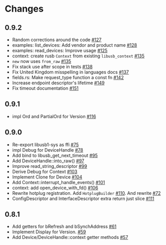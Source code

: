 # Changes

## 0.9.2
* Random corrections around the code [#127]
* examples: list_devices: Add vendor and product name [#128]
* examples: read_devices: Improve usage [#125]
* context: create rusb `Context` from existing `libusb_context` [#135]
* `new` now uses `from_raw` [#135]
* Fix stack use after scope in tests [#138]
* Fix United Kingdom misspelling in languages docs [#137]
* fields.rs: Make request_type function a const fn [#142]
* Increase endpoint descriptor's lifetime [#149]
* Fix timeout documentation [#151]

[#127]: https://github.com/a1ien/rusb/pull/127
[#128]: https://github.com/a1ien/rusb/pull/128
[#125]: https://github.com/a1ien/rusb/pull/125
[#135]: https://github.com/a1ien/rusb/pull/135
[#138]: https://github.com/a1ien/rusb/pull/135
[#137]: https://github.com/a1ien/rusb/pull/137
[#142]: https://github.com/a1ien/rusb/pull/142
[#149]: https://github.com/a1ien/rusb/pull/149
[#151]: https://github.com/a1ien/rusb/pull/151

## 0.9.1
* impl Ord and PartialOrd for Version [#116]

[#116]: https://github.com/a1ien/rusb/pull/116

## 0.9.0
* Re-export libusb1-sys as ffi [#75]
* impl Debug for DeviceHandle [#78]
* Add bind to libusb_get_next_timeout [#95]
* Add DeviceHandle::into_raw() [#97]
* Improve read_string_descriptor [#99]
* Derive Debug for Context [#103]
* Implement Clone for Device [#104]
* Add Context::interrupt_handle_events() [#101]
* context: add open_device_with_fd() [#106]
* Rewrite hotplug registration. Add `HotplugBuilder` [#110]. And rewrite [#72]
* ConfigDescriptor and InterfaceDescriptor extra return just slice [#111]

[#72]: https://github.com/a1ien/rusb/pull/72
[#75]: https://github.com/a1ien/rusb/pull/75
[#78]: https://github.com/a1ien/rusb/pull/78
[#95]: https://github.com/a1ien/rusb/pull/95
[#97]: https://github.com/a1ien/rusb/pull/97
[#99]: https://github.com/a1ien/rusb/pull/99
[#101]: https://github.com/a1ien/rusb/pull/101
[#103]: https://github.com/a1ien/rusb/pull/103
[#104]: https://github.com/a1ien/rusb/pull/104
[#106]: https://github.com/a1ien/rusb/pull/106
[#110]: https://github.com/a1ien/rusb/pull/110
[#111]: https://github.com/a1ien/rusb/pull/111

## 0.8.1
* Add getters for bRefresh and bSynchAddress [#61]
* Implement Display for Version. [#59]
* Add Device/DeviceHandle::context getter methods [#57]

[#61]: https://github.com/a1ien/rusb/pull/61
[#59]: https://github.com/a1ien/rusb/pull/59
[#57]: https://github.com/a1ien/rusb/pull/57

